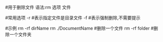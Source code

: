 #用于删除文件
语法:rm 选项 文件

#常用选项
-r		#表示指定文件是目录文件
-f		#表示强制删除,不需要提示

#示例
rm -rf dirName
rm ./DocumentName	#删除一个文件
rm -rf folder		#删除一个文件夹
